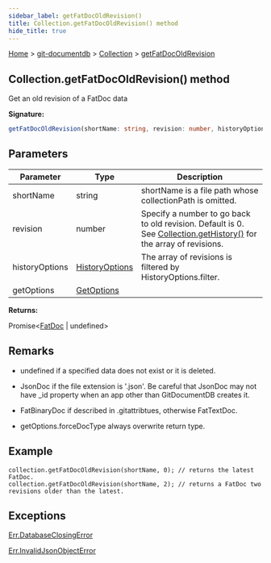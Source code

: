 ```yaml
---
sidebar_label: getFatDocOldRevision()
title: Collection.getFatDocOldRevision() method
hide_title: true
---
```


[Home](./index.md) &gt; [git-documentdb](./git-documentdb.md) &gt; [Collection](./git-documentdb.collection.md) &gt; [getFatDocOldRevision](./git-documentdb.collection.getfatdocoldrevision.md)

## Collection.getFatDocOldRevision() method

Get an old revision of a FatDoc data

<b>Signature:</b>

```typescript
getFatDocOldRevision(shortName: string, revision: number, historyOptions?: HistoryOptions, getOptions?: GetOptions): Promise<FatDoc | undefined>;
```

## Parameters

|  Parameter | Type | Description |
|  --- | --- | --- |
|  shortName | string | shortName is a file path whose collectionPath is omitted. |
|  revision | number | Specify a number to go back to old revision. Default is 0. See [Collection.getHistory()](./git-documentdb.collection.gethistory.md) for the array of revisions. |
|  historyOptions | [HistoryOptions](./git-documentdb.historyoptions.md) | The array of revisions is filtered by HistoryOptions.filter. |
|  getOptions | [GetOptions](./git-documentdb.getoptions.md) |  |

<b>Returns:</b>

Promise&lt;[FatDoc](./git-documentdb.fatdoc.md) \| undefined&gt;

## Remarks

- undefined if a specified data does not exist or it is deleted.

- JsonDoc if the file extension is '.json'. Be careful that JsonDoc may not have \_id property when an app other than GitDocumentDB creates it.

- FatBinaryDoc if described in .gitattribtues, otherwise FatTextDoc.

- getOptions.forceDocType always overwrite return type.

## Example


```
collection.getFatDocOldRevision(shortName, 0); // returns the latest FatDoc.
collection.getFatDocOldRevision(shortName, 2); // returns a FatDoc two revisions older than the latest.

```

## Exceptions

[Err.DatabaseClosingError](./git-documentdb.err.databaseclosingerror.md)

[Err.InvalidJsonObjectError](./git-documentdb.err.invalidjsonobjecterror.md)

